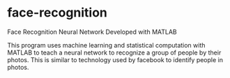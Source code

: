 # face-recognition
Face Recognition Neural Network Developed with MATLAB

This program uses machine learning and statistical computation with MATLAB to teach a neural network to recognize a group of people by their photos.
This is similar to technology used by facebook to identify people in photos.
